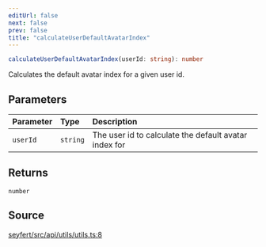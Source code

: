 ```yaml
---
editUrl: false
next: false
prev: false
title: "calculateUserDefaultAvatarIndex"
---
```


```ts
calculateUserDefaultAvatarIndex(userId: string): number
```

Calculates the default avatar index for a given user id.

## Parameters

| Parameter | Type | Description |
| :------ | :------ | :------ |
| `userId` | `string` | The user id to calculate the default avatar index for |

## Returns

`number`

## Source

[seyfert/src/api/utils/utils.ts:8](https://github.com/potoland/potocuit/blob/c4fb0c1/src/api/utils/utils.ts#L8)
